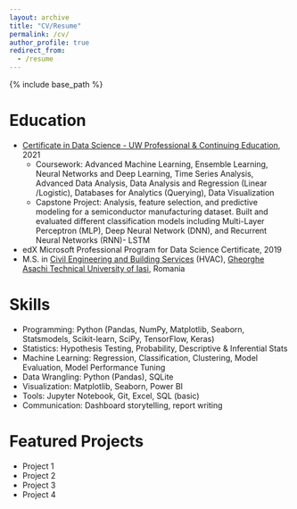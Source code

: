 ```yaml
---
layout: archive
title: "CV/Resume"
permalink: /cv/
author_profile: true
redirect_from:
  - /resume
---
```


{% include base_path %}

Education
======
* [Certificate in Data Science - UW Professional & Continuing Education](https://www.pce.uw.edu/certificates/data-science), 2021
  * Coursework: Advanced Machine Learning, Ensemble Learning, Neural Networks and Deep Learning, Time Series Analysis, Advanced Data Analysis, Data Analysis and Regression (Linear /Logistic), Databases for Analytics (Querying), Data Visualization
  * Capstone Project: Analysis, feature selection, and predictive modeling for a semiconductor manufacturing dataset. Built and evaluated different classification models including Multi-Layer Perceptron (MLP), Deep Neural Network (DNN), and Recurrent Neural Networks (RNN)- LSTM
* edX Microsoft Professional Program for Data Science Certificate, 2019
* M.S. in [Civil Engineering and Building Services](https://ci.tuiasi.ro/?lang=en) (HVAC), [Gheorghe Asachi Technical University of Iasi](https://www.tuiasi.ro/?lang=en), Romania

Skills
======
* Programming: Python (Pandas, NumPy, Matplotlib, Seaborn, Statsmodels, Scikit-learn, SciPy, TensorFlow, Keras)
* Statistics: Hypothesis Testing, Probability, Descriptive & Inferential Stats
* Machine Learning: Regression, Classification, Clustering, Model Evaluation, Model Performance Tuning
* Data Wrangling: Python (Pandas), SQLite
* Visualization: Matplotlib, Seaborn, Power BI
* Tools: Jupyter Notebook, Git, Excel, SQL (basic)
* Communication: Dashboard storytelling, report writing

Featured Projects
======
* Project 1
* Project 2
* Project 3
* Project 4